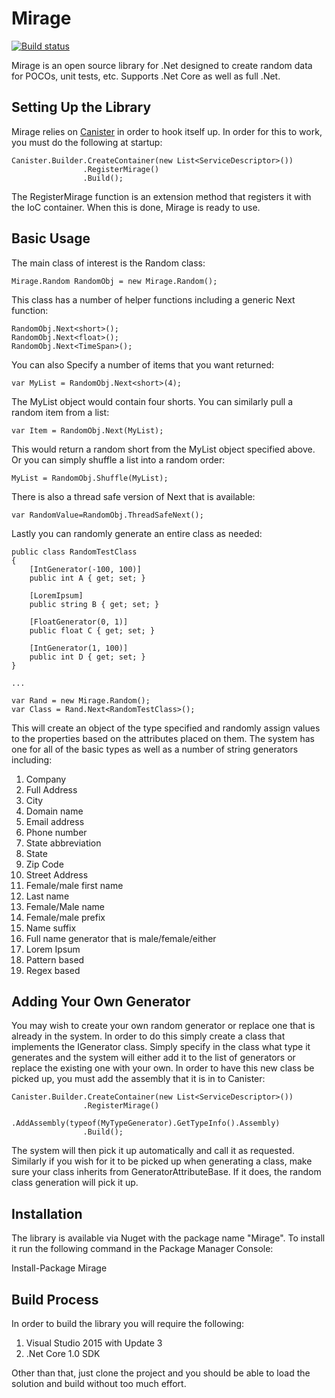 # Mirage

[![Build status](https://ci.appveyor.com/api/projects/status/auo9ubhxab10lqv6?svg=true)](https://ci.appveyor.com/project/JaCraig/mirage)

Mirage is an open source library for .Net designed to create random data for POCOs, unit tests, etc. Supports .Net Core as well as full .Net.

## Setting Up the Library

Mirage relies on [Canister](https://github.com/JaCraig/Canister) in order to hook itself up. In order for this to work, you must do the following at startup:

    Canister.Builder.CreateContainer(new List<ServiceDescriptor>())
                    .RegisterMirage()
                    .Build();
					
The RegisterMirage function is an extension method that registers it with the IoC container. When this is done, Mirage is ready to use.

## Basic Usage

The main class of interest is the Random class:

    Mirage.Random RandomObj = new Mirage.Random();
	
This class has a number of helper functions including a generic Next function:

    RandomObj.Next<short>();
	RandomObj.Next<float>();
	RandomObj.Next<TimeSpan>();
	
You can also Specify a number of items that you want returned:

    var MyList = RandomObj.Next<short>(4);
	
The MyList object would contain four shorts. You can similarly pull a random item from a list:

    var Item = RandomObj.Next(MyList);
	
This would return a random short from the MyList object specified above. Or you can simply shuffle a list into a random order:

    MyList = RandomObj.Shuffle(MyList);
	
There is also a thread safe version of Next that is available:

    var RandomValue=RandomObj.ThreadSafeNext();
	
Lastly you can randomly generate an entire class as needed:

    public class RandomTestClass
    {
        [IntGenerator(-100, 100)]
        public int A { get; set; }

        [LoremIpsum]
        public string B { get; set; }

        [FloatGenerator(0, 1)]
        public float C { get; set; }

        [IntGenerator(1, 100)]
        public int D { get; set; }
    }
	
	...
	
	var Rand = new Mirage.Random();
	var Class = Rand.Next<RandomTestClass>();
	
This will create an object of the type specified and randomly assign values to the properties based on the attributes placed on them. The system has one for all of the basic types as well as a number of string generators including:

1. Company
2. Full Address
3. City
4. Domain name
5. Email address
6. Phone number
7. State abbreviation
8. State
9. Zip Code
10. Street Address
11. Female/male first name
12. Last name
13. Female/Male name
14. Female/male prefix
15. Name suffix
16. Full name generator that is male/female/either
17. Lorem Ipsum
18. Pattern based
19. Regex based


## Adding Your Own Generator

You may wish to create your own random generator or replace one that is already in the system. In order to do this simply create a class that implements the IGenerator class. Simply specify in the class what type it generates and the system will either add it to the list of generators or replace the existing one with your own. In order to have this new class be picked up, you must add the assembly that it is in to Canister:

    Canister.Builder.CreateContainer(new List<ServiceDescriptor>())
                    .RegisterMirage()
					.AddAssembly(typeof(MyTypeGenerator).GetTypeInfo().Assembly)
                    .Build();

The system will then pick it up automatically and call it as requested. Similarly if you wish for it to be picked up when generating a class, make sure your class inherits from GeneratorAttributeBase. If it does, the random class generation will pick it up.

## Installation

The library is available via Nuget with the package name "Mirage". To install it run the following command in the Package Manager Console:

Install-Package Mirage

## Build Process

In order to build the library you will require the following:

1. Visual Studio 2015 with Update 3
2. .Net Core 1.0 SDK

Other than that, just clone the project and you should be able to load the solution and build without too much effort.

